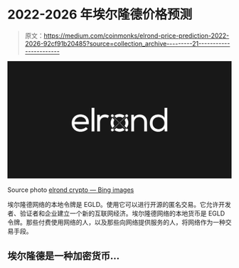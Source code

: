 # 2022-2026 年埃尔隆德价格预测

> 原文：<https://medium.com/coinmonks/elrond-price-prediction-2022-2026-92cf91b20485?source=collection_archive---------21----------------------->

![](img/59f193ca5d6e2fa17a54d3ac9a59fc0b.png)

Source photo [elrond crypto — Bing images](https://www.bing.com/images/search?view=detailV2&ccid=hbOAQ6EE&id=AFBF13B1CF82B23E1CA74B5383A4A851CB36A1FA&thid=OIP.hbOAQ6EEkxWLOw0gm6ArSgHaD4&mediaurl=https%3a%2f%2fres.cloudinary.com%2fteepublic%2fimage%2fprivate%2fs--wgkb8Ybb--%2ft_Preview%2fb_rgb%3a191919%2cc_lpad%2cf_jpg%2ch_630%2cq_90%2cw_1200%2fv1614945263%2fproduction%2fdesigns%2f19958239_0.jpg&cdnurl=https%3a%2f%2fth.bing.com%2fth%2fid%2fR.85b38043a10493158b3b0d209ba02b4a%3frik%3d%252bqE2y1GopINTSw%26pid%3dImgRaw%26r%3d0&exph=630&expw=1200&q=elrond+crypto&simid=608009275961442344&FORM=IRPRST&ck=76538906486BA0597322D369C323E80A&selectedIndex=4&ajaxhist=0&ajaxserp=0)

埃尔隆德网络的本地令牌是 EGLD。使用它可以进行开源的匿名交易。它允许开发者、验证者和企业建立一个新的互联网经济。埃尔隆德网络的本地货币是 EGLD 令牌。那些付费使用网络的人，以及那些向网络提供服务的人，将网络作为一种交易手段。

## 埃尔隆德是一种加密货币…